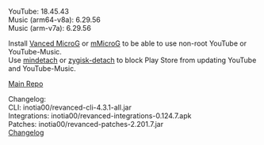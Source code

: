 YouTube: 18.45.43  
Music (arm64-v8a): 6.29.56  
Music (arm-v7a): 6.29.56  

Install [Vanced MicroG](https://github.com/inotia00/VancedMicroG/releases) or [mMicroG](https://github.com/inotia00/mMicroG/releases) to be able to use non-root YouTube or YouTube-Music.  
Use [mindetach](https://github.com/j-hc/mindetach-magisk) or [zygisk-detach](https://github.com/j-hc/zygisk-detach) to block Play Store from updating YouTube and YouTube-Music.  

[Main Repo](https://github.com/NoName-exe/revanced-extended)  

Changelog:  
CLI: inotia00/revanced-cli-4.3.1-all.jar  
Integrations: inotia00/revanced-integrations-0.124.7.apk  
Patches: inotia00/revanced-patches-2.201.7.jar  
[Changelog](https://github.com/inotia00/revanced-patches/releases/tag/v2.201.7)  
